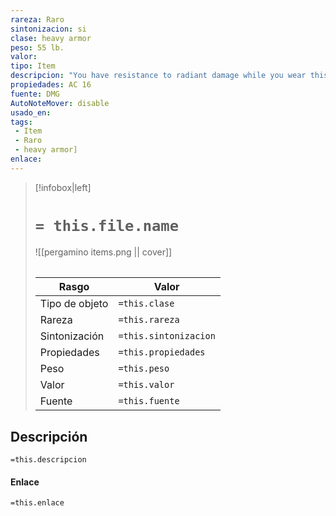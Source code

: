 ```yaml
---
rareza: Raro
sintonizacion: si
clase: heavy armor
peso: 55 lb.
valor: 
tipo: Item
descripcion: "You have resistance to radiant damage while you wear this armor.Made of interlocking metal rings, chain mail includes a layer of quilted fabric worn underneath the mail to prevent chafing and to cushion the impact of blows. The suit includes gauntlets.The wearer has disadvantage on Dexterity (Stealth) checks.If the wearer has a Strength score lower than 13, their speed is reduced by 10 feet."
propiedades: AC 16
fuente: DMG
AutoNoteMover: disable
usado_en:  
tags: 
 - Item
 - Raro
 - heavy armor]
enlace: 
---
```


> [!infobox|left]
>  # `= this.file.name`
> ![[pergamino items.png || cover]]
> ######   
> |Rasgo | Valor |
> | --- | --- |
> | Tipo de objeto| `=this.clase`|
>  | Rareza| `=this.rareza`|
> | Sintonización | `=this.sintonizacion` |
> | Propiedades | `=this.propiedades` |
>  | Peso | `=this.peso` |
> | Valor | `=this.valor` |
> | Fuente | `=this.fuente` |


## Descripción
`=this.descripcion`

#### Enlace
`=this.enlace`